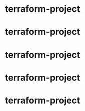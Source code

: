 # terraform-project
# terraform-project
# terraform-project
# terraform-project
# terraform-project
